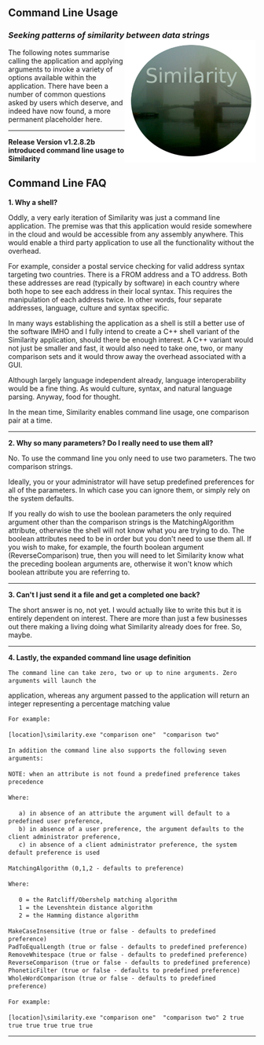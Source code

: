 ## Command Line Usage
### *Seeking patterns of similarity between data strings* <img align="right" src="../images/NAVSimilarityLogoSmall.png">
The following notes summarise calling the application and applying arguments to invoke a variety of options available within the application.  There have been a number of
common questions asked by users which deserve, and indeed have now found, a more permanent placeholder here.
***

**Release Version v1.2.8.2b introduced command line usage to Similarity**

## Command Line FAQ
**1. Why a shell?**

  Oddly, a very early iteration of Similarity was just a command line application.  The premise was that this application would reside somewhere in the cloud and
  would be accessible from any assembly anywhere. This would enable a third party application to use all the functionality without the overhead.

  For example, consider a postal service checking for valid address syntax targeting two countries. There is a FROM address and a TO address. Both these addresses
  are read (typically by software) in each country where both hope to see each address in their local syntax.  This requires the manipulation of each address twice.
  In other words, four separate addresses, language, culture and syntax specific.

  In many ways establishing the application as a shell is still a better use of the software IMHO and I fully intend to create a C++ shell variant of the Similarity
  application, should there be enough interest. A C++ variant would not just be smaller and fast, it would also need to take one, two, or many comparison sets and
  it would throw away the overhead associated with a GUI.  

  Although largely language independent already, language interoperability would be a fine thing.  As would culture, syntax, and natural language parsing.
  Anyway, food for thought.

  In the mean time, Similarity enables command line usage, one comparison pair at a time.
***

**2. Why so many parameters? Do I really need to use them all?**

No. To use the command line you only need to use two parameters.  The two comparison strings.

Ideally, you or your administrator will have setup predefined preferences for all of the parameters. In which case you can ignore them, or simply rely on the
system defaults.

If you really do wish to use the boolean parameters the only required argument other than the comparison strings is the MatchingAlgorithm attribute, otherwise the
shell will not know what you are trying to do. The boolean attributes need to be in order but you don't need to use them all.  If you wish to make, for example, the
fourth boolean argument (ReverseComparison) true, then you will need to let Similarity know what the preceding boolean arguments are, otherwise it won't know which
boolean attribute you are referring to.
***

**3. Can't I just send it a file and get a completed one back?**  

The short answer is no, not yet. I would actually like to write this but it is entirely dependent on interest.  There are more than just a few businesses out there
making a living doing what Similarity already does for free.  So, maybe.
***

**4. Lastly, the expanded command line usage definition**

	The command line can take zero, two or up to nine arguments. Zero arguments will launch the
  application, whereas any argument passed to the application will return an integer representing
  a percentage matching value

	For example:

	[location]\similarity.exe "comparison one"  "comparison two"

	In addition the command line also supports the following seven arguments:

	NOTE: when an attribute is not found a predefined preference takes precedence

	Where:

	   a) in absence of an attribute the argument will default to a predefined user preference,
	   b) in absence of a user preference, the argument defaults to the client administrator preference,
	   c) in absence of a client administrator preference, the system default preference is used

	MatchingAlgorithm (0,1,2 - defaults to preference)

	Where:

	   0 = the Ratcliff/Obershelp matching algorithm
	   1 = the Levenshtein distance algorithm
	   2 = the Hamming distance algorithm

	MakeCaseInsensitive (true or false - defaults to predefined preference)
	PadToEqualLength (true or false - defaults to predefined preference)
	RemoveWhitespace (true or false - defaults to predefined preference)
	ReverseComparison (true or false - defaults to predefined preference)
	PhoneticFilter (true or false - defaults to predefined preference)
	WholeWordComparison (true or false - defaults to predefined preference)

	For example:

	[location]\similarity.exe "comparison one"  "comparison two" 2 true true true true true true

***
